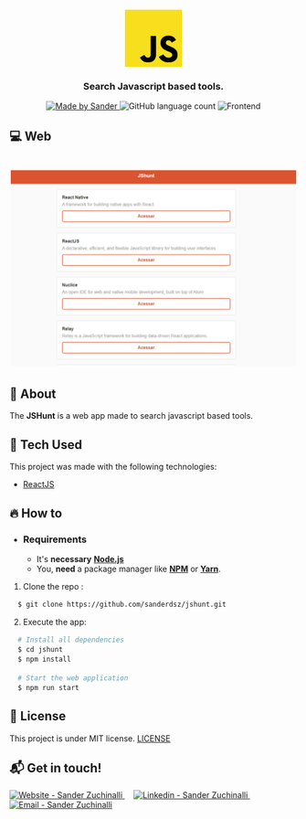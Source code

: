<h3 align="center">
    <img alt="Logo" title="#logo" width="100px" src=".github/logo.png">
    <br><br>
    <b>Search Javascript based tools.</b> 
</h3>

<p align="center">
  <a href="https://www.linkedin.com/in/sandersz/">
    <img alt="Made by Sander" src="https://img.shields.io/badge/made%20by-sanderdsz-%2304D361">
  </a>

  <img alt="GitHub language count" src="https://img.shields.io/github/languages/count/sanderdsz/jshunt?color=%2304D361">

  <img alt="Frontend" src="https://img.shields.io/badge/web-react-blueviolet">
</p>

## :computer: Web

<h1 align="center">
    <img alt="Web" src=".github/web.png" width="500px">
</h1>

## :bookmark: About

The <strong>JSHunt</strong> is a web app made to search javascript based tools.

## :rocket: Tech Used

This project was made with the following technologies:

- [ReactJS](https://reactjs.org/)

## :fire: How to

- ### **Requirements**

  - It's **necessary** **[Node.js](https://nodejs.org/en/)**
  - You, **need** a package manager like **[NPM](https://www.npmjs.com/)** or **[Yarn](https://yarnpkg.com/)**.

1. Clone the repo :

```sh
  $ git clone https://github.com/sanderdsz/jshunt.git
```

2. Execute the app:

```sh
  # Install all dependencies
  $ cd jshunt
  $ npm install

  # Start the web application
  $ npm run start
```

## :memo: License

This project is under MIT license. [LICENSE](LICENSE.md)

## :mailbox_with_mail: Get in touch!

<a href="https://sanderzuchinalli.netlify.app/" target="_blank" >
  <img alt="Website - Sander Zuchinalli" src="https://img.shields.io/badge/Website--%23F8952D?style=social">
</a>&nbsp;&nbsp;&nbsp;
<a href="https://www.linkedin.com/in/sandersz/" target="_blank" >
  <img alt="Linkedin - Sander Zuchinalli" src="https://img.shields.io/badge/Linkedin--%23F8952D?style=social&logo=linkedin">
</a>&nbsp;&nbsp;&nbsp;
<a href="mailto:sanderdsz@gmail.com" target="_blank" >
  <img alt="Email - Sander Zuchinalli" src="https://img.shields.io/badge/Email--%23F8952D?style=social&logo=gmail">
</a> 